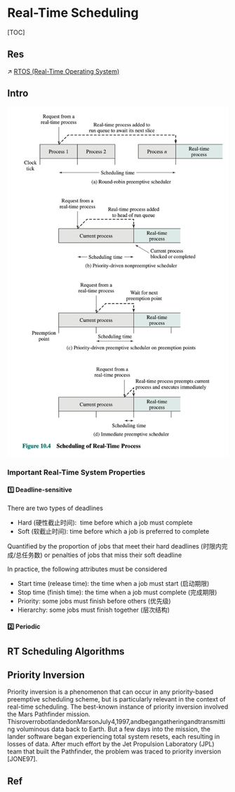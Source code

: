 # Real-Time Scheduling

[TOC]



## Res
↗ [RTOS (Real-Time Operating System)](../../../../../Embedded%20Development,%20Internet%20of%20Things%20&%20Robot/🚟%20Embedded%20Computer%20Systems/Embedded%20Operating%20Systems/🐎%20RTOS%20(Real-Time%20Operating%20System)/RTOS%20(Real-Time%20Operating%20System).md)



## Intro

![|500](../../../../../../Assets/Pics/Screenshot%202023-05-25%20at%202.14.38%20PM.png)

### Important Real-Time System Properties
#### 1️⃣ Deadline-sensitive
There are two types of deadlines
- Hard (硬性截止时间):  time before which a job must complete
- Soft (软截止时间): time before which a job is preferred to complete

Quantified by the proportion of jobs that meet their hard deadlines (时限内完成/总任务数) or penalties of jobs that miss their soft deadline


In practice, the following attributes must be considered
- Start time (release time): the time when a job must start (启动期限)
- Stop time (finish time): the time when a job must complete (完成期限)
- Priority: some jobs must finish before others (优先级)
- Hierarchy: some jobs must finish together (层次结构)


#### 2️⃣ Periodic



## RT Scheduling Algorithms


## Priority Inversion
Priority inversion is a phenomenon that can occur in any priority-based preemptive scheduling scheme, but is particularly relevant in the context of real-time scheduling. The best-known instance of priority inversion involved the Mars Pathfinder mission. ThisroverrobotlandedonMarsonJuly4,1997,andbegangatheringandtransmitting voluminous data back to Earth. But a few days into the mission, the lander software began experiencing total system resets, each resulting in losses of data. After much effort by the Jet Propulsion Laboratory (JPL) team that built the Pathfinder, the problem was traced to priority inversion [JONE97].




## Ref

